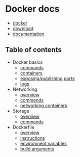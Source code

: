 # Docker docs

* [docker](https://www.docker.com/)
* [download](https://docs.docker.com/install/linux/docker-ce/ubuntu/)
* [documentation](https://docs.docker.com/)

## Table of contents
* Docker basics
    * [commands](01_basics/01_commands.md)
    * [containers](01_basics/02_containers.md)
    * [exposing/publishing ports](01_basics/03_exposing_and_publishing_container_ports.md)
    * [logs](01_basics/04_logging.md)
* Networking
    * [overview](02_networking/01_overview.md)
    * [commands](02_networking/02_commands.md)
    * [networking containers](02_networking/03_networking_containers.md)
* Storage
    * [overview](03_storage/01_overview.md)
    * [commands](03_storage/02_commands.md)
* Dockerfile
    * [overview](04_dockerfile/01_overview.md)
    * [instructions](04_dockerfile/02_instructions.md)
    * [environment variables](04_dockerfile/03_environment_variables.md)
    * [build arguments](04_dockerfile/04_build_arguments.md)